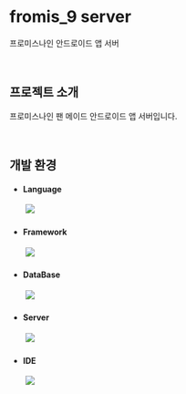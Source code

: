 # fromis_9 server

프로미스나인 안드로이드 앱 서버

</br>

## 프로젝트 소개

프로미스나인 팬 메이드 안드로이드 앱 서버입니다.

</br>

## 개발 환경

- #### Language
　　<img src="https://img.shields.io/badge/kotlin-7F52FF?style=for-the-badge&logo=kotlin&logoColor=white"> 

- #### Framework
　　<img src="https://img.shields.io/badge/spring boot-6DB33F?style=for-the-badge&logo=Spring Boot&logoColor=white">

- #### DataBase
　　<img src="https://img.shields.io/badge/mariadb-003545?style=for-the-badge&logo=mariaDB&logoColor=white">

- #### Server
　　<img src="https://img.shields.io/badge/ubuntu-E95420?style=for-the-badge&logo=ubuntu&logoColor=white">

- #### IDE
　　<img src="https://img.shields.io/badge/intellij idea-000000?style=for-the-badge&logo=Intellij IDEA&logoColor=white">
